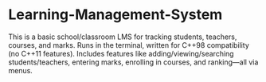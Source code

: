 # Learning-Management-System
This is a basic school/classroom LMS for tracking students, teachers, courses, and marks. Runs in the terminal, written for C++98 compatibility (no C++11 features). Includes features like adding/viewing/searching students/teachers, entering marks, enrolling in courses, and ranking—all via menus.
